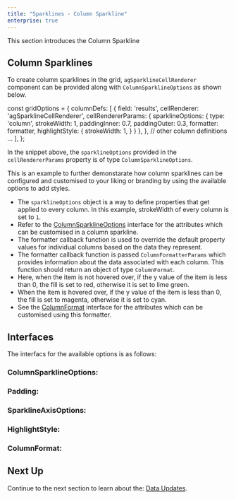 ```yaml
---
title: "Sparklines - Column Sparkline"
enterprise: true
---
```


This section introduces the Column Sparkline

## Column Sparklines

To create column sparklines in the grid, `agSparklineCellRenderer` component can be provided along with `ColumnSparklineOptions` as shown below.

<snippet>
const gridOptions = {
    columnDefs: [
        {
            field: 'results',
            cellRenderer: 'agSparklineCellRenderer',
            cellRendererParams: {
                sparklineOptions: {
                    type: 'column',
                    strokeWidth: 1,
                    paddingInner: 0.7,
                    paddingOuter: 0.3,
                    formatter: formatter,
                    highlightStyle: {
                        strokeWidth: 1,
                    }
                }
            },
        },
        // other column definitions ...
    ],
};
</snippet>

In the snippet above, the `sparklineOptions` provided in the `cellRendererParams` property is of type `ColumnSparklineOptions`.

This is an example to further demonstarate how column sparklines can be configured and customised to your liking or branding by using the available options to add styles.

- The `sparklineOptions` object is a way to define properties that get applied to every column. In this example, strokeWidth of every column is set to `1`.
- Refer to the [ColumnSparklineOptions](/sparklines-column-sparkline/#columnsparklineoptions) interface for the attributes which can be customised in a column sparkline.
- The formatter callback function is used to override the default property values for individual columns based on the data they represent.
- The formatter callback function is passed `ColumnFormatterParams` which provides information about the data associated with each column. This function should return an object of type `ColumnFormat`.
- Here, when the item is not hovered over, if the y value of the item is less than 0, the fill is set to red, otherwise it is set to lime green.
- When the item is hovered over, if the y value of the item is less than 0, the fill is set to magenta, otherwise it is set to cyan.
- See the [ColumnFormat](/sparklines-column-sparkline/#columnformat) interface for the attributes which can be customised using this formatter.


<grid-example title='Column Sparkline' name='column-sparkline' type='generated' options='{ "enterprise": true, "exampleHeight": 585, "modules": ["clientside", "sparklines"] }'></grid-example>

## Interfaces
The interfacs for the available options is as follows:

### ColumnSparklineOptions:

<api-documentation source='sparklines-column-sparkline/resources/column-sparkline-api.json' section='ColumnSparklineOptions'></api-documentation>

### Padding:

<api-documentation source='sparklines-column-sparkline/resources/column-sparkline-api.json' section='Padding'></api-documentation>

### SparklineAxisOptions:

<api-documentation source='sparklines-column-sparkline/resources/column-sparkline-api.json' section='SparklineAxisOptions'></api-documentation>

### HighlightStyle:

<api-documentation source='sparklines-column-sparkline/resources/column-sparkline-api.json' section='HighlightStyle'></api-documentation>

### ColumnFormat:

<api-documentation source='sparklines-column-sparkline/resources/column-sparkline-api.json' section='ColumnFormat'></api-documentation>


## Next Up

Continue to the next section to learn about the: [Data Updates](/sparklines-data-updates/).
